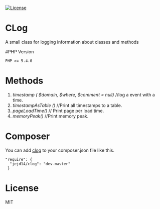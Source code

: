 [![License](https://poser.pugx.org/dlid/cdbyuml/license.svg)](https://packagist.org/packages/dlid/cdbyuml)

# CLog
A small class for logging information about classes and methods

#PHP Version
<pre><code>PHP >= 5.4.0</code></pre>

# Methods

1. *timestamp ( $domain, $where, $comment = null)* //log a event with a time.
2. *timestampAsTable ()* //Print all timestamps to a table.
3. *pageLoadTime()* // Print page per load time.
4. *memoryPeak()* //Print memory peak.

# Composer
You can add [clog](https://packagist.org/packages/jejd14/clog) to your composer.json file like this.

<pre><code>"require": {
  "jejd14/clog": "dev-master"
 }</code></pre>
 
# License
 MIT
